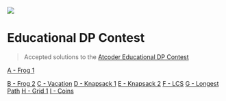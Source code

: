 ![](https://img.atcoder.jp/assets/logo.png)

# Educational DP Contest
> Accepted solutions to the [Atcoder Educational DP Contest](https://atcoder.jp/contests/dp/tasks)

[A - Frog 1](src/A%20-%20Frog%201.cpp)

[B - Frog 2](src/B%20-%20Frog%202.cpp)
[C - Vacation](src/C%20-%20Vacation.cpp)
[D - Knapsack 1](src/D%20-%20Knapsack%201.cpp)
[E - Knapsack 2](src/E%20-%20Knapsack%202.cpp)
[F - LCS](src/F%20-%20LCS.cpp)
[G - Longest Path](src/G%20-%20Longest%20Path.cpp)
[H - Grid 1](src/H%20-%20Grid%201.cpp)
[I - Coins](src/I%20-%20Coins.cpp)
